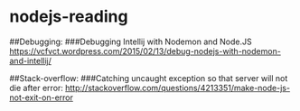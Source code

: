 # nodejs-reading

##Debugging:
###Debugging Intellij with Nodemon and Node.JS
https://vcfvct.wordpress.com/2015/02/13/debug-nodejs-with-nodemon-and-intellij/

##Stack-overflow:
###Catching uncaught exception so that server will not die after error: 
http://stackoverflow.com/questions/4213351/make-node-js-not-exit-on-error
